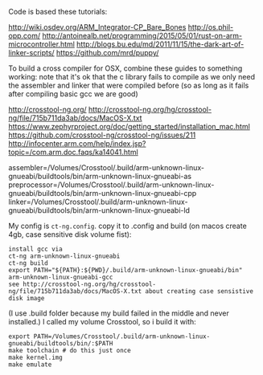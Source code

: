 Code is based these tutorials:

http://wiki.osdev.org/ARM_Integrator-CP_Bare_Bones
http://os.phil-opp.com/
http://antoinealb.net/programming/2015/05/01/rust-on-arm-microcontroller.html
http://blogs.bu.edu/md/2011/11/15/the-dark-art-of-linker-scripts/
https://github.com/mrd/puppy/

To build a cross compiler for OSX, combine these guides to something working:
note that it's ok that the c library fails to compile as we only need the assembler and linker that were compiled before (so as long as it fails after compiling basic gcc we are good)

http://crosstool-ng.org/
http://crosstool-ng.org/hg/crosstool-ng/file/715b711da3ab/docs/MacOS-X.txt
https://www.zephyrproject.org/doc/getting_started/installation_mac.html
https://github.com/crosstool-ng/crosstool-ng/issues/211
http://infocenter.arm.com/help/index.jsp?topic=/com.arm.doc.faqs/ka14041.html


assembler=/Volumes/Crosstool/.build/arm-unknown-linux-gnueabi/buildtools/bin/arm-unknown-linux-gnueabi-as
preprocessor=/Volumes/Crosstool/.build/arm-unknown-linux-gnueabi/buildtools/bin/arm-unknown-linux-gnueabi-cpp
linker=/Volumes/Crosstool/.build/arm-unknown-linux-gnueabi/buildtools/bin/arm-unknown-linux-gnueabi-ld

My config is `ct-ng.config`. copy it to .config and build (on macos create 4gb, case sensitive disk volume fist):
```
install gcc via
ct-ng arm-unknown-linux-gnueabi
ct-ng build
export PATH="${PATH}:${PWD}/.build/arm-unknown-linux-gnueabi/bin"
arm-unknown-linux-gnueabi-gcc
see http://crosstool-ng.org/hg/crosstool-ng/file/715b711da3ab/docs/MacOS-X.txt about creating case sensistive disk image
```

(I use .build folder because my build failed in the middle and never installed.)
I called my volume Crosstool, so i build it with:

```
export PATH=/Volumes/Crosstool/.build/arm-unknown-linux-gnueabi/buildtools/bin/:$PATH
make toolchain # do this just once
make kernel.img
make emulate
```